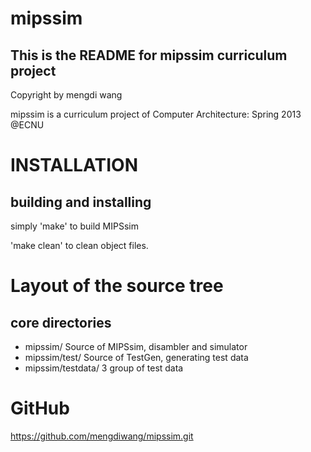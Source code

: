 mipssim
=======

This is the README for mipssim curriculum project
-------------------------------------------------
Copyright by mengdi wang

mipssim is a curriculum project of Computer Architecture: Spring 2013 @ECNU

INSTALLATION
============

building and installing
------------------------
simply 'make' to build MIPSsim

'make clean' to clean object files.


Layout of the source tree
=========================

core directories
----------------
+ mipssim/            Source of MIPSsim, disambler and simulator
+ mipssim/test/       Source of TestGen, generating test data
+ mipssim/testdata/   3 group of test data

GitHub
======
https://github.com/mengdiwang/mipssim.git
